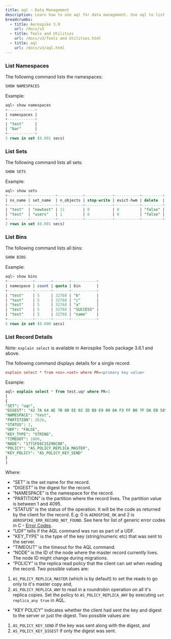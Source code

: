 ```yaml
---
title: aql – Data Management
description: Learn how to use aql for data management. Use aql to list namespaces, sets, bins, and record details.
breadcrumbs:
  - title: Aerospike 3.0
    url: /docs/v3
  - title: Tools and Utilities
    url: /docs/v3/Tools and Utilities.html
  - title: aql
    url: /docs/v3/aql.html
---
```


### List Namespaces

The following command lists the namespaces:

```sql
SHOW NAMESPACES
```

Example:

```sql
aql> show namespaces
+------------+
| namespaces |
+------------+
| "test"     |
| "bar"      |
+------------+
2 rows in set (0.001 secs)
```

### List Sets

The following command lists all sets:

```sql
SHOW SETS
```

Example:

```sql
aql> show sets
+---------+-----------+-----------+------------+-----------+---------+
| ns_name | set_name  | n_objects | stop-write | evict-hwm | delete  |
+---------+-----------+-----------+------------+-----------+---------+
| "test"  | "newtest" | 11        | 0          | 0         | "false" |
| "test"  | "users"   | 1         | 0          | 0         | "false" |
+---------+-----------+-----------+------------+-----------+---------+
2 rows in set (0.001 secs)
```

### List Bins

The following command lists all bins:

```sql
SHOW BINS
```

Example:

```sql
aql> show bins
+-----------+-------+-------+-----------+
| namespace | count | quota | bin       |
+-----------+-------+-------+-----------+
| "test"    | 5     | 32768 | "b"       |
| "test"    | 5     | 32768 | "c"       |
| "test"    | 5     | 32768 | "a"       |
| "test"    | 5     | 32768 | "SUCCESS" |
| "test"    | 5     | 32768 | "name"    |
+-----------+-------+-------+-----------+
5 rows in set (0.000 secs)
```

### List Record Details

Note: `explain select` is available in Aerospike Tools package 3.6.1 and above.

The following command displays details for a single record:

```ini
explain select * from <ns>.<set> where PK=<primary key value>
```

Example:

```sql
aql> explain select * from test.uqr where PK=1
[
{
"SET": "uqr",
"DIGEST": "42 7A 64 AE 7B 80 EE 02 3D B8 E9 00 8A F3 FF B0 7F DA EB 58",
"NAMESPACE": "test",
"PARTITION": 2626,
"STATUS": 2,
"UDF": "FALSE",
"KEY_TYPE": "STRING",
"TIMEOUT": 1000,
"NODE": "1771FE6C15290C00",
"POLICY": "AS_POLICY_REPLICA_MASTER",
"KEY_POLICY": "AS_POLICY_KEY_SEND"
}
]
```

Where:
 - “SET” is the set name for the record.
 - “DIGEST” is the digest for the record.
 - “NAMESPACE” is the namespace for the record.
 - “PARTITION” is the partition where the record lives. The partition value is between 1 and 4095.
 - “STATUS” is the status of the operation. It will be the code as returned by the client for the record. E.g: 0 is `AEROSPIKE_OK` and 2 is `AEROSPIKE_ERR_RECORD_NOT_FOUND`. See here for list of generic error codes in C - [Error Codes](https://github.com/aerospike/aerospike-client-c/blob/master/src/include/aerospike/as_status.h).
 - “UDF” tells if the AQL command was run as part of a UDF.
 - "KEY_TYPE" is the type of the key (string/numeric etc) that was sent to the server.
 - “TIMEOUT” is the timeout for the AQL command.
 - “NODE” is the ID of the node where the master record currently lives. The node ID might change during migrations.
 - “POLICY” is the replica read policy that the client can set when reading the record. Two possible values are:<br>
 1) `AS_POLICY_REPLICA_MASTER` (which is by default) to set the reads to go only to it's master copy and, <br>
 2) `AS_POLICY_REPLICA_ANY` to read in a roundrobin operation on all it's replica copies. Set the policy to `AS_POLICY_REPLICA_ANY` by executing `set replica_any true` in AQL.
 - “KEY POLICY” indicates whether the client had sent the key and digest to the server or just the digest. Two possible values are:<br>
 1) `AS_POLICY_KEY_SEND` if the key was sent along with the digest, and<br>
 2) `AS_POLICY_KEY_DIGEST` if only the digest was sent.
